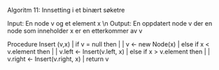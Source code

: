 Algoritm 11: Innsetting i et binært søketre

Input: En node v og et element x \n
Output: En oppdatert node v der en node som inneholder x er en etterkommer av v

Procedure Insert (v,x)
|   if v = null then
|   |   v <- new Node(x)
|   else if x < v.element then
|   |   v.left <- Insert(v.left, x)
|   else if x > v.element then
|   |   v.right <- Insert(v.right, x)
|   return v
